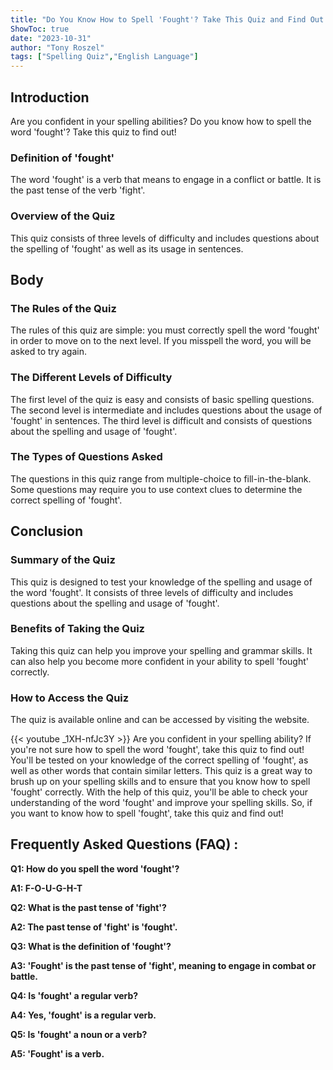 ```yaml
---
title: "Do You Know How to Spell 'Fought'? Take This Quiz and Find Out!"
ShowToc: true 
date: "2023-10-31"
author: "Tony Roszel" 
tags: ["Spelling Quiz","English Language"]
---
```

## Introduction
Are you confident in your spelling abilities? Do you know how to spell the word 'fought'? Take this quiz to find out!

### Definition of 'fought'
The word 'fought' is a verb that means to engage in a conflict or battle. It is the past tense of the verb 'fight'.

### Overview of the Quiz
This quiz consists of three levels of difficulty and includes questions about the spelling of 'fought' as well as its usage in sentences.

## Body
### The Rules of the Quiz
The rules of this quiz are simple: you must correctly spell the word 'fought' in order to move on to the next level. If you misspell the word, you will be asked to try again.

### The Different Levels of Difficulty
The first level of the quiz is easy and consists of basic spelling questions. The second level is intermediate and includes questions about the usage of 'fought' in sentences. The third level is difficult and consists of questions about the spelling and usage of 'fought'.

### The Types of Questions Asked
The questions in this quiz range from multiple-choice to fill-in-the-blank. Some questions may require you to use context clues to determine the correct spelling of 'fought'.

## Conclusion
### Summary of the Quiz
This quiz is designed to test your knowledge of the spelling and usage of the word 'fought'. It consists of three levels of difficulty and includes questions about the spelling and usage of 'fought'.

### Benefits of Taking the Quiz
Taking this quiz can help you improve your spelling and grammar skills. It can also help you become more confident in your ability to spell 'fought' correctly.

### How to Access the Quiz
The quiz is available online and can be accessed by visiting the website.

{{< youtube _1XH-nfJc3Y >}} 
Are you confident in your spelling ability? If you're not sure how to spell the word 'fought', take this quiz to find out! You'll be tested on your knowledge of the correct spelling of 'fought', as well as other words that contain similar letters. This quiz is a great way to brush up on your spelling skills and to ensure that you know how to spell 'fought' correctly. With the help of this quiz, you'll be able to check your understanding of the word 'fought' and improve your spelling skills. So, if you want to know how to spell 'fought', take this quiz and find out!

## Frequently Asked Questions (FAQ) :
**Q1: How do you spell the word 'fought'?**

**A1: F-O-U-G-H-T**

**Q2: What is the past tense of 'fight'?**

**A2: The past tense of 'fight' is 'fought'.**

**Q3: What is the definition of 'fought'?**

**A3: 'Fought' is the past tense of 'fight', meaning to engage in combat or battle.**

**Q4: Is 'fought' a regular verb?**

**A4: Yes, 'fought' is a regular verb.**

**Q5: Is 'fought' a noun or a verb?**

**A5: 'Fought' is a verb.**





